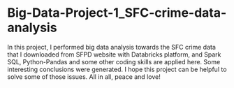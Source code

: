# Big-Data-Project-1_SFC-crime-data-analysis
In this project, I performed big data analysis towards the SFC crime data that I downloaded from SFPD website with Databricks platform, and Spark SQL, Python-Pandas and some other coding skills are applied here. Some interesting conclusions were generated. I hope this project can be helpful to solve some of those issues. All in all, peace and love!
